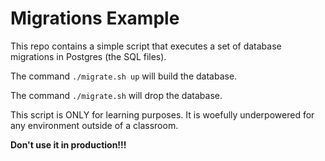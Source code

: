 # Migrations Example

This repo contains a simple script that executes a set of database migrations in Postgres (the SQL files).

The command ```./migrate.sh up``` will build the database.

The command ```./migrate.sh``` will drop the database.

This script is ONLY for learning purposes. It is woefully underpowered for any environment outside of a classroom.

__Don't use it in production!!!__
